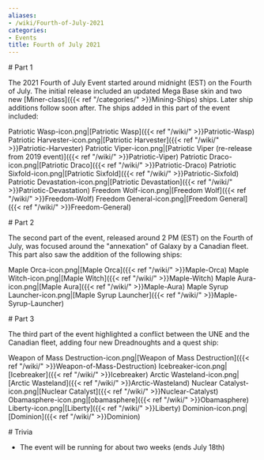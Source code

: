 ```yaml
---
aliases:
- /wiki/Fourth-of-July-2021
categories:
- Events
title: Fourth of July 2021
---
```


<div class="TDiv">
# Part 1

The 2021 Fourth of July Event started around midnight (EST) on the Fourth of July. The initial release included an updated Mega Base skin and two new [Miner-class]({{< ref "/categories/" >}}Mining-Ships) ships. Later ship additions follow soon after. The ships added in this part of the event included:

Patriotic Wasp-icon.png|[Patriotic Wasp]({{< ref "/wiki/" >}}Patriotic-Wasp) Patriotic Harvester-icon.png|[Patriotic Harvester]({{< ref "/wiki/" >}}Patriotic-Harvester) Patriotic Viper-icon.png|[Patriotic Viper (re-release from 2019 event)]({{< ref "/wiki/" >}}Patriotic-Viper) Patriotic Draco-icon.png|[Patriotic Draco]({{< ref "/wiki/" >}}Patriotic-Draco) Patriotic Sixfold-icon.png|[Patriotic Sixfold]({{< ref "/wiki/" >}}Patriotic-Sixfold) Patriotic Devastation-icon.png|[Patriotic Devastation]({{< ref "/wiki/" >}}Patriotic-Devastation) Freedom Wolf-icon.png|[Freedom Wolf]({{< ref "/wiki/" >}}Freedom-Wolf) Freedom General-icon.png|[Freedom General]({{< ref "/wiki/" >}}Freedom-General)

</div>
<div class="TDiv">
# Part 2

The second part of the event, released around 2 PM (EST) on the Fourth of July, was focused around the "annexation" of Galaxy by a Canadian fleet. This part also saw the addition of the following ships:

Maple Orca-icon.png|[Maple Orca]({{< ref "/wiki/" >}}Maple-Orca) Maple Witch-icon.png|[Maple Witch]({{< ref "/wiki/" >}}Maple-Witch) Maple Aura-icon.png|[Maple Aura]({{< ref "/wiki/" >}}Maple-Aura) Maple Syrup Launcher-icon.png|[Maple Syrup Launcher]({{< ref "/wiki/" >}}Maple-Syrup-Launcher)

</div>
<div class="TDiv">
# Part 3

The third part of the event highlighted a conflict between the UNE and the Canadian fleet, adding four new Dreadnoughts and a quest ship:

Weapon of Mass Destruction-icon.png|[Weapon of Mass Destruction]({{< ref "/wiki/" >}}Weapon-of-Mass-Destruction) Icebreaker-icon.png|[Icebreaker]({{< ref "/wiki/" >}}Icebreaker) Arctic Wasteland-icon.png|[Arctic Wasteland]({{< ref "/wiki/" >}}Arctic-Wasteland) Nuclear Catalyst-icon.png|[Nuclear Catalyst]({{< ref "/wiki/" >}}Nuclear-Catalyst) Obamasphere-icon.png|[obamasphere]({{< ref "/wiki/" >}}Obamasphere) Liberty-icon.png|[Liberty]({{< ref "/wiki/" >}}Liberty) Dominion-icon.png|[Dominion]({{< ref "/wiki/" >}}Dominion)

</div>
<div class="TDiv">
# Trivia

- The event will be running for about two weeks (ends July 18th)

</div>